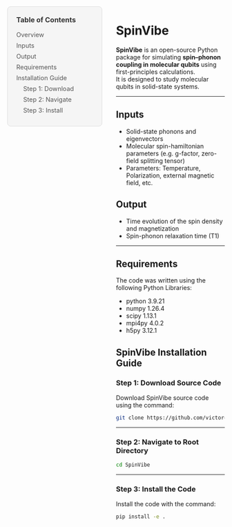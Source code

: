 <style>
.container {
  display: flex;
  gap: 2rem;
  max-width: 1200px;
  margin: 0 auto;
}

.sidebar {
  flex: 0 0 220px;
  position: sticky;
  top: 20px;
  height: fit-content;
}

.sidebar nav {
  background: #f5f5f5;
  padding: 1.25rem;
  border-radius: 8px;
  border: 1px solid #ddd;
}

.sidebar h3 {
  margin-top: 0;
  font-size: 1rem;
  margin-bottom: 1rem;
  color: #333;
}

.sidebar ul {
  list-style: none;
  padding: 0;
  margin: 0;
}

.sidebar li {
  margin: 0.5rem 0;
}

.sidebar a {
  text-decoration: none;
  color: #555;
  font-size: 0.9rem;
}

.sidebar a:hover {
  color: #0066cc;
}

.content {
  flex: 1;
  min-width: 0;
}
</style>

<div class="container">
  <aside class="sidebar">
    <nav>
      <h3>Table of Contents</h3>
      <ul>
        <li><a href="#overview">Overview</a></li>
        <li><a href="#inputs">Inputs</a></li>
        <li><a href="#output">Output</a></li>
        <li><a href="#requirements">Requirements</a></li>
        <li><a href="#installation">Installation Guide</a></li>
        <li style="margin-left: 1rem;"><a href="#step-1">Step 1: Download</a></li>
        <li style="margin-left: 1rem;"><a href="#step-2">Step 2: Navigate</a></li>
        <li style="margin-left: 1rem;"><a href="#step-3">Step 3: Install</a></li>
      </ul>
    </nav>
  </aside>

  <main class="content">

# <span id="overview">SpinVibe</span>

**SpinVibe** is an open-source Python package for simulating **spin–phonon coupling in molecular qubits** using first-principles calculations.  
It is designed to study molecular qubits in solid-state systems.

---

## <span id="inputs">Inputs</span>

- Solid-state phonons and eigenvectors
- Molecular spin-hamiltonian parameters (e.g. g-factor, zero-field splitting tensor)
- Parameters: Temperature, Polarization, external magnetic field, etc.

## <span id="output">Output</span>

- Time evolution of the spin density and magnetization
- Spin-phonon relaxation time (T1)

---

## <span id="requirements">Requirements</span>

The code was written using the following Python Libraries:
- python                    3.9.21
- numpy                     1.26.4
- scipy                     1.13.1
- mpi4py                    4.0.2
- h5py                      3.12.1

## <span id="installation">SpinVibe Installation Guide</span>

### <span id="step-1">Step 1: Download Source Code</span>

Download SpinVibe source code using the command:

```bash
git clone https://github.com/victorchanglee/SpinVibe.git
```

---

### <span id="step-2">Step 2: Navigate to Root Directory</span>

```bash
cd SpinVibe
```

---

### <span id="step-3">Step 3: Install the Code</span>

Install the code with the command:

```bash
pip install -e .
```

  </main>
</div>

